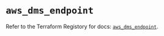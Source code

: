 # `aws_dms_endpoint`

Refer to the Terraform Registory for docs: [`aws_dms_endpoint`](https://registry.terraform.io/providers/hashicorp/aws/5.6.1/docs/resources/dms_endpoint).
